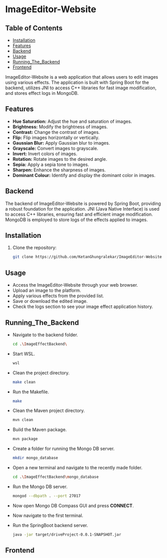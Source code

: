 # ImageEditor-Website

## Table of Contents

- [Installation](#installation)
- [Features](#features)
- [Backend](#backend)
- [Usage](#usage)
- [Running_The_Backend](#running_the_backend)
- [Frontend](#frontend)

ImageEditor-Website is a web application that allows users to edit images using various effects. The application is built with Spring Boot for the backend, utilizes JNI to access C++ libraries for fast image modification, and stores effect logs in MongoDB.

## Features

- **Hue Saturation:** Adjust the hue and saturation of images.
- **Brightness:** Modify the brightness of images.
- **Contrast:** Change the contrast of images.
- **Flip:** Flip images horizontally or vertically.
- **Gaussian Blur:** Apply Gaussian blur to images.
- **Grayscale:** Convert images to grayscale.
- **Invert:** Invert colors of images.
- **Rotation:** Rotate images to the desired angle.
- **Sepia:** Apply a sepia tone to images.
- **Sharpen:** Enhance the sharpness of images.
- **Dominant Colour:** Identify and display the dominant color in images.

## Backend

The backend of ImageEditor-Website is powered by Spring Boot, providing a robust foundation for the application. JNI (Java Native Interface) is used to access C++ libraries, ensuring fast and efficient image modification. MongoDB is employed to store logs of the effects applied to images.

## Installation

1. Clone the repository:

   ```bash
   git clone https://github.com/KetanGhungralekar/ImageEditor-Website

## Usage

- Access the ImageEditor-Website through your web browser.
- Upload an image to the platform.
- Apply various effects from the provided list.
- Save or download the edited image.
- Check the logs section to see your image effect application history.

## Running_The_Backend

- Navigate to the backend folder.

   ```bash
   cd .\ImageEffectBackend\
- Start WSL.

   ```bash
   wsl
- Clean the project directory.

   ```bash
   make clean
- Run the Makefile.

   ```bash
   make
- Clean the Maven project directory.

   ```bash
   mvn clean

- Build the Maven package.

   ```bash
   mvn package
- Create a folder for running the Mongo DB server.

   ```bash
   mkdir mongo_database
- Open a new terminal and navigate to the recently made folder.

   ```bash
   cd .\ImageEffectBackend\mongo_database
- Run the Mongo DB server.

   ```bash
   mongod --dbpath . --port 27017
- Now open Mongo DB Compass GUI and press **CONNECT**.
- Now navigate to the first terminal.
- Run the SpringBoot backend server.

   ```bash
   java -jar target/driveProject-0.0.1-SNAPSHOT.jar

## Frontend
